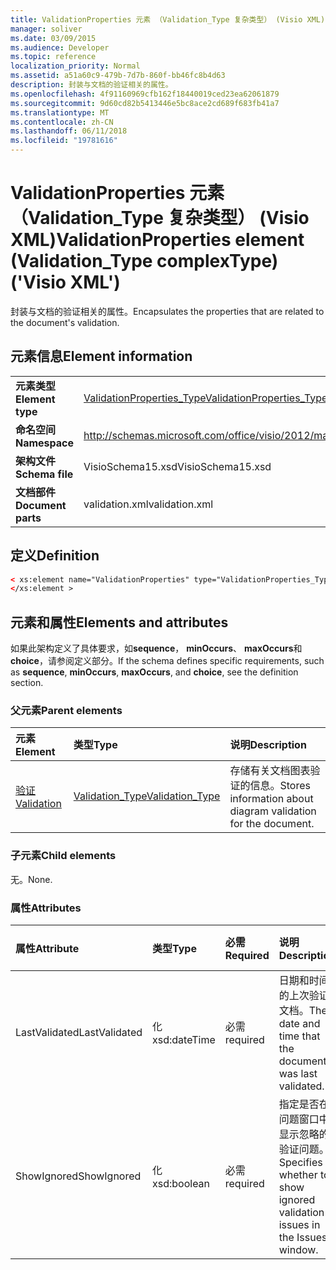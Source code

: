 ```yaml
---
title: ValidationProperties 元素 （Validation_Type 复杂类型） (Visio XML)
manager: soliver
ms.date: 03/09/2015
ms.audience: Developer
ms.topic: reference
localization_priority: Normal
ms.assetid: a51a60c9-479b-7d7b-860f-bb46fc8b4d63
description: 封装与文档的验证相关的属性。
ms.openlocfilehash: 4f91160969cfb162f18440019ced23ea62061879
ms.sourcegitcommit: 9d60cd82b5413446e5bc8ace2cd689f683fb41a7
ms.translationtype: MT
ms.contentlocale: zh-CN
ms.lasthandoff: 06/11/2018
ms.locfileid: "19781616"
---
```

# <a name="validationproperties-element-validationtype-complextype-visio-xml"></a><span data-ttu-id="22b70-103">ValidationProperties 元素 （Validation_Type 复杂类型） (Visio XML)</span><span class="sxs-lookup"><span data-stu-id="22b70-103">ValidationProperties element (Validation_Type complexType) ('Visio XML')</span></span>

<span data-ttu-id="22b70-104">封装与文档的验证相关的属性。</span><span class="sxs-lookup"><span data-stu-id="22b70-104">Encapsulates the properties that are related to the document's validation.</span></span>
  
## <a name="element-information"></a><span data-ttu-id="22b70-105">元素信息</span><span class="sxs-lookup"><span data-stu-id="22b70-105">Element information</span></span>

|||
|:-----|:-----|
|<span data-ttu-id="22b70-106">**元素类型**</span><span class="sxs-lookup"><span data-stu-id="22b70-106">**Element type**</span></span> <br/> |[<span data-ttu-id="22b70-107">ValidationProperties_Type</span><span class="sxs-lookup"><span data-stu-id="22b70-107">ValidationProperties_Type</span></span>](validationproperties_type-complextypevisio-xml.md) <br/> |
|<span data-ttu-id="22b70-108">**命名空间**</span><span class="sxs-lookup"><span data-stu-id="22b70-108">**Namespace**</span></span> <br/> |http://schemas.microsoft.com/office/visio/2012/main  <br/> |
|<span data-ttu-id="22b70-109">**架构文件**</span><span class="sxs-lookup"><span data-stu-id="22b70-109">**Schema file**</span></span> <br/> |<span data-ttu-id="22b70-110">VisioSchema15.xsd</span><span class="sxs-lookup"><span data-stu-id="22b70-110">VisioSchema15.xsd</span></span>  <br/> |
|<span data-ttu-id="22b70-111">**文档部件**</span><span class="sxs-lookup"><span data-stu-id="22b70-111">**Document parts**</span></span> <br/> |<span data-ttu-id="22b70-112">validation.xml</span><span class="sxs-lookup"><span data-stu-id="22b70-112">validation.xml</span></span>  <br/> |
   
## <a name="definition"></a><span data-ttu-id="22b70-113">定义</span><span class="sxs-lookup"><span data-stu-id="22b70-113">Definition</span></span>

```XML
< xs:element name="ValidationProperties" type="ValidationProperties_Type" minOccurs="0" maxOccurs="1" >
</xs:element >
```

## <a name="elements-and-attributes"></a><span data-ttu-id="22b70-114">元素和属性</span><span class="sxs-lookup"><span data-stu-id="22b70-114">Elements and attributes</span></span>

<span data-ttu-id="22b70-115">如果此架构定义了具体要求，如**sequence**， **minOccurs**、 **maxOccurs**和**choice**，请参阅定义部分。</span><span class="sxs-lookup"><span data-stu-id="22b70-115">If the schema defines specific requirements, such as **sequence**, **minOccurs**, **maxOccurs**, and **choice**, see the definition section.</span></span> 
  
### <a name="parent-elements"></a><span data-ttu-id="22b70-116">父元素</span><span class="sxs-lookup"><span data-stu-id="22b70-116">Parent elements</span></span>

|<span data-ttu-id="22b70-117">**元素**</span><span class="sxs-lookup"><span data-stu-id="22b70-117">**Element**</span></span>|<span data-ttu-id="22b70-118">**类型**</span><span class="sxs-lookup"><span data-stu-id="22b70-118">**Type**</span></span>|<span data-ttu-id="22b70-119">**说明**</span><span class="sxs-lookup"><span data-stu-id="22b70-119">**Description**</span></span>|
|:-----|:-----|:-----|
|[<span data-ttu-id="22b70-120">验证</span><span class="sxs-lookup"><span data-stu-id="22b70-120">Validation</span></span>](validation-elementvisio-xml.md) <br/> |[<span data-ttu-id="22b70-121">Validation_Type</span><span class="sxs-lookup"><span data-stu-id="22b70-121">Validation_Type</span></span>](validation_type-complextypevisio-xml.md) <br/> |<span data-ttu-id="22b70-122">存储有关文档图表验证的信息。</span><span class="sxs-lookup"><span data-stu-id="22b70-122">Stores information about diagram validation for the document.</span></span>  <br/> |
   
### <a name="child-elements"></a><span data-ttu-id="22b70-123">子元素</span><span class="sxs-lookup"><span data-stu-id="22b70-123">Child elements</span></span>

<span data-ttu-id="22b70-124">无。</span><span class="sxs-lookup"><span data-stu-id="22b70-124">None.</span></span>
  
### <a name="attributes"></a><span data-ttu-id="22b70-125">属性</span><span class="sxs-lookup"><span data-stu-id="22b70-125">Attributes</span></span>

|<span data-ttu-id="22b70-126">**属性**</span><span class="sxs-lookup"><span data-stu-id="22b70-126">**Attribute**</span></span>|<span data-ttu-id="22b70-127">**类型**</span><span class="sxs-lookup"><span data-stu-id="22b70-127">**Type**</span></span>|<span data-ttu-id="22b70-128">**必需**</span><span class="sxs-lookup"><span data-stu-id="22b70-128">**Required**</span></span>|<span data-ttu-id="22b70-129">**说明**</span><span class="sxs-lookup"><span data-stu-id="22b70-129">**Description**</span></span>|<span data-ttu-id="22b70-130">**可能的值**</span><span class="sxs-lookup"><span data-stu-id="22b70-130">**Possible values**</span></span>|
|:-----|:-----|:-----|:-----|:-----|
|<span data-ttu-id="22b70-131">LastValidated</span><span class="sxs-lookup"><span data-stu-id="22b70-131">LastValidated</span></span>  <br/> |<span data-ttu-id="22b70-132">化</span><span class="sxs-lookup"><span data-stu-id="22b70-132">xsd:dateTime</span></span>  <br/> |<span data-ttu-id="22b70-133">必需</span><span class="sxs-lookup"><span data-stu-id="22b70-133">required</span></span>  <br/> |<span data-ttu-id="22b70-134">日期和时间的上次验证文档。</span><span class="sxs-lookup"><span data-stu-id="22b70-134">The date and time that the document was last validated.</span></span>  <br/> |<span data-ttu-id="22b70-135">化类型的值。</span><span class="sxs-lookup"><span data-stu-id="22b70-135">Values of the xsd:dateTime type.</span></span>  <br/> |
|<span data-ttu-id="22b70-136">ShowIgnored</span><span class="sxs-lookup"><span data-stu-id="22b70-136">ShowIgnored</span></span>  <br/> |<span data-ttu-id="22b70-137">化</span><span class="sxs-lookup"><span data-stu-id="22b70-137">xsd:boolean</span></span>  <br/> |<span data-ttu-id="22b70-138">必需</span><span class="sxs-lookup"><span data-stu-id="22b70-138">required</span></span>  <br/> |<span data-ttu-id="22b70-139">指定是否在问题窗口中显示忽略的验证问题。</span><span class="sxs-lookup"><span data-stu-id="22b70-139">Specifies whether to show ignored validation issues in the Issues window.</span></span>  <br/> |<span data-ttu-id="22b70-140">化类型的值。</span><span class="sxs-lookup"><span data-stu-id="22b70-140">Values of the xsd:boolean type.</span></span>  <br/> |
   

